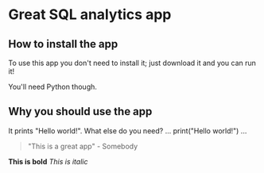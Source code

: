 # Great SQL analytics app

## How to install the app

To use this app you don't need to install it; just download it and you can run it!

You'll need Python though.

## Why you should use the app

It prints "Hello world!". What else do you need?
...
print("Hello world!")
...

> "This is a great app" - Somebody


**This is bold**
_This is italic_

